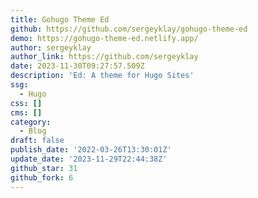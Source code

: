 ```yaml
---
title: Gohugo Theme Ed
github: https://github.com/sergeyklay/gohugo-theme-ed
demo: https://gohugo-theme-ed.netlify.app/
author: sergeyklay
author_link: https://github.com/sergeyklay
date: 2023-11-30T09:27:57.509Z
description: 'Ed: A theme for Hugo Sites'
ssg:
  - Hugo
css: []
cms: []
category:
  - Blog
draft: false
publish_date: '2022-03-26T13:30:01Z'
update_date: '2023-11-29T22:44:38Z'
github_star: 31
github_fork: 6
---
```

